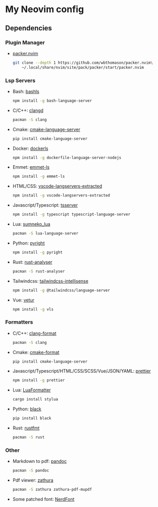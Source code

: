 # My Neovim config

## Dependencies

### Plugin Manager

* [packer.nvim](https://github.com/wbthomason/packer.nvim)

    ```bash
    git clone --depth 1 https://github.com/wbthomason/packer.nvim\
        ~/.local/share/nvim/site/pack/packer/start/packer.nvim
    ```

### Lsp Servers

* Bash: [bashls](https://github.com/bash-lsp/bash-language-server)

    ```bash
    npm install -g bash-language-server
    ```

* C/C++: [clangd](https://clangd.llvm.org/)

    ```bash
    pacman -S clang
    ```

* Cmake: [cmake-language-server](https://github.com/regen100/cmake-language-server)

    ```bash
    pip install cmake-language-server
    ```

* Docker: [dockerls](https://github.com/rcjsuen/dockerfile-language-server-nodejs)

    ```bash
    npm install -g dockerfile-language-server-nodejs
    ```

* Emmet: [emmet-ls](https://github.com/aca/emmet-ls)

    ```bash
    npm install -g emmet-ls
    ```

* HTML/CSS: [vscode-langservers-extracted](https://github.com/hrsh7th/vscode-langservers-extracted)

    ```bash
    npm install -g vscode-langservers-extracted
    ```

* Javascript/Typescript: [tsserver](https://github.com/typescript-language-server/typescript-language-server)

    ```bash
    npm install -g typescript typescript-language-server
    ```

* Lua: [sumneko_lua](https://github.com/sumneko/lua-language-server)

    ```bash
    pacman -S lua-language-server
    ```

* Python: [pyright](https://github.com/microsoft/pyright)

    ```bash
    npm install -g pyright
    ```

* Rust: [rust-analyser](https://github.com/rust-analyzer/rust-analyzer)

    ```bash
    pacman -S rust-analyser
    ```

* Tailwindcss: [tailwindcss-intellisense](https://github.com/tailwindlabs/tailwindcss-intellisense)

    ```bash
    npm install -g @tailwindcss/language-server
    ```

* Vue: [vetur](https://github.com/vuejs/vetur)

    ```bash
    npm install -g vls
    ```

### Formatters

* C/C++: [clang-format](https://clang.llvm.org/docs/ClangFormat.html)

    ```bash
    pacman -S clang
    ```

* Cmake: [cmake-format](https://github.com/regen100/cmake-language-server)

    ```bash
    pip install cmake-language-server
    ```

* Javascript/Typescript/HTML/CSS/SCSS/Vue/JSON/YAML: [prettier](https://prettier.io/)

    ```bash
    npm install -g prettier
    ```

* Lua: [LuaFormatter](https://github.com/Koihik/LuaFormatter)

    ```bash
    cargo install stylua
    ```

* Python: [black](https://github.com/psf/black)

    ```bash
    pip install black
    ```

* Rust: [rustfmt](https://github.com/rust-lang/rustfmt)

    ```bash
    pacman -S rust
    ```

### Other

* Markdown to pdf: [pandoc](https://pandoc.org/)

    ```bash
    pacman -S pandoc
    ```

* Pdf viewer: [zathura](https://pwmt.org/projects/zathura/)

    ```bash
    pacman -S zathura zathura-pdf-mupdf
    ```

* Some patched font: [NerdFont](https://www.nerdfonts.com/)
